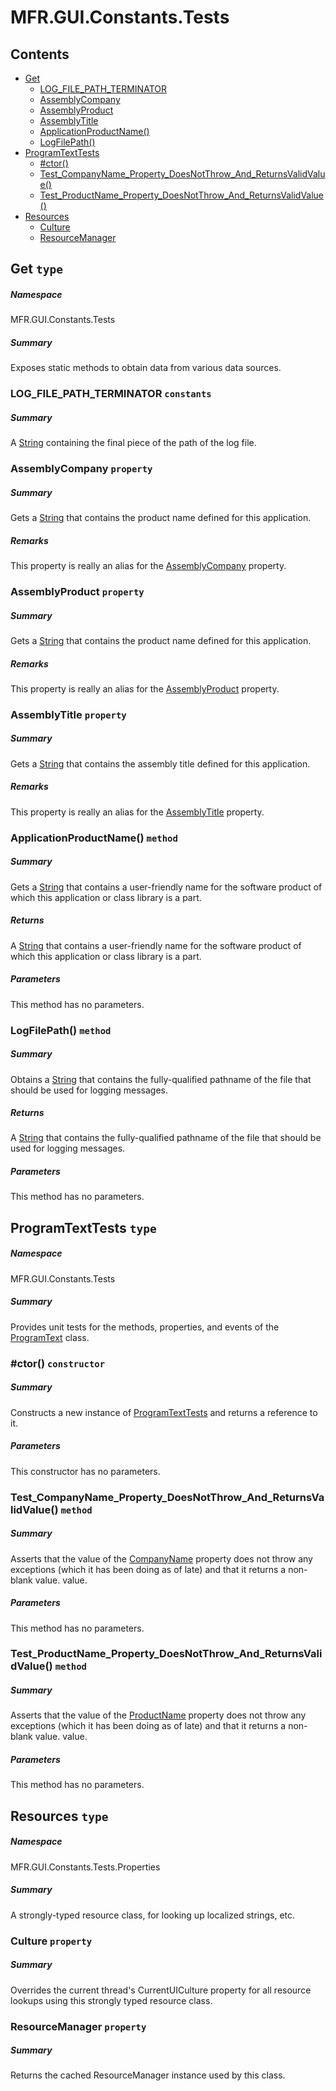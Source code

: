 <a name='assembly'></a>
# MFR.GUI.Constants.Tests

## Contents

- [Get](#T-MFR-GUI-Constants-Tests-Get 'MFR.GUI.Constants.Tests.Get')
  - [LOG_FILE_PATH_TERMINATOR](#F-MFR-GUI-Constants-Tests-Get-LOG_FILE_PATH_TERMINATOR 'MFR.GUI.Constants.Tests.Get.LOG_FILE_PATH_TERMINATOR')
  - [AssemblyCompany](#P-MFR-GUI-Constants-Tests-Get-AssemblyCompany 'MFR.GUI.Constants.Tests.Get.AssemblyCompany')
  - [AssemblyProduct](#P-MFR-GUI-Constants-Tests-Get-AssemblyProduct 'MFR.GUI.Constants.Tests.Get.AssemblyProduct')
  - [AssemblyTitle](#P-MFR-GUI-Constants-Tests-Get-AssemblyTitle 'MFR.GUI.Constants.Tests.Get.AssemblyTitle')
  - [ApplicationProductName()](#M-MFR-GUI-Constants-Tests-Get-ApplicationProductName 'MFR.GUI.Constants.Tests.Get.ApplicationProductName')
  - [LogFilePath()](#M-MFR-GUI-Constants-Tests-Get-LogFilePath 'MFR.GUI.Constants.Tests.Get.LogFilePath')
- [ProgramTextTests](#T-MFR-GUI-Constants-Tests-ProgramTextTests 'MFR.GUI.Constants.Tests.ProgramTextTests')
  - [#ctor()](#M-MFR-GUI-Constants-Tests-ProgramTextTests-#ctor 'MFR.GUI.Constants.Tests.ProgramTextTests.#ctor')
  - [Test_CompanyName_Property_DoesNotThrow_And_ReturnsValidValue()](#M-MFR-GUI-Constants-Tests-ProgramTextTests-Test_CompanyName_Property_DoesNotThrow_And_ReturnsValidValue 'MFR.GUI.Constants.Tests.ProgramTextTests.Test_CompanyName_Property_DoesNotThrow_And_ReturnsValidValue')
  - [Test_ProductName_Property_DoesNotThrow_And_ReturnsValidValue()](#M-MFR-GUI-Constants-Tests-ProgramTextTests-Test_ProductName_Property_DoesNotThrow_And_ReturnsValidValue 'MFR.GUI.Constants.Tests.ProgramTextTests.Test_ProductName_Property_DoesNotThrow_And_ReturnsValidValue')
- [Resources](#T-MFR-GUI-Constants-Tests-Properties-Resources 'MFR.GUI.Constants.Tests.Properties.Resources')
  - [Culture](#P-MFR-GUI-Constants-Tests-Properties-Resources-Culture 'MFR.GUI.Constants.Tests.Properties.Resources.Culture')
  - [ResourceManager](#P-MFR-GUI-Constants-Tests-Properties-Resources-ResourceManager 'MFR.GUI.Constants.Tests.Properties.Resources.ResourceManager')

<a name='T-MFR-GUI-Constants-Tests-Get'></a>
## Get `type`

##### Namespace

MFR.GUI.Constants.Tests

##### Summary

Exposes static methods to obtain data from various data sources.

<a name='F-MFR-GUI-Constants-Tests-Get-LOG_FILE_PATH_TERMINATOR'></a>
### LOG_FILE_PATH_TERMINATOR `constants`

##### Summary

A [String](http://msdn.microsoft.com/query/dev14.query?appId=Dev14IDEF1&l=EN-US&k=k:System.String 'System.String') containing the final piece of the path of the
log file.

<a name='P-MFR-GUI-Constants-Tests-Get-AssemblyCompany'></a>
### AssemblyCompany `property`

##### Summary

Gets a [String](http://msdn.microsoft.com/query/dev14.query?appId=Dev14IDEF1&l=EN-US&k=k:System.String 'System.String') that contains the product name defined
for this application.

##### Remarks

This property is really an alias for the
[AssemblyCompany](#P-AssemblyMetadata-AssemblyCompany 'AssemblyMetadata.AssemblyCompany') property.

<a name='P-MFR-GUI-Constants-Tests-Get-AssemblyProduct'></a>
### AssemblyProduct `property`

##### Summary

Gets a [String](http://msdn.microsoft.com/query/dev14.query?appId=Dev14IDEF1&l=EN-US&k=k:System.String 'System.String') that contains the product name defined
for this application.

##### Remarks

This property is really an alias for the
[AssemblyProduct](#P-AssemblyMetadata-AssemblyProduct 'AssemblyMetadata.AssemblyProduct') property.

<a name='P-MFR-GUI-Constants-Tests-Get-AssemblyTitle'></a>
### AssemblyTitle `property`

##### Summary

Gets a [String](http://msdn.microsoft.com/query/dev14.query?appId=Dev14IDEF1&l=EN-US&k=k:System.String 'System.String') that contains the assembly title defined
for this application.

##### Remarks

This property is really an alias for the
[AssemblyTitle](#P-AssemblyMetadata-AssemblyTitle 'AssemblyMetadata.AssemblyTitle') property.

<a name='M-MFR-GUI-Constants-Tests-Get-ApplicationProductName'></a>
### ApplicationProductName() `method`

##### Summary

Gets a [String](http://msdn.microsoft.com/query/dev14.query?appId=Dev14IDEF1&l=EN-US&k=k:System.String 'System.String') that contains a user-friendly name for
the software product of which this application or class library is a part.

##### Returns

A [String](http://msdn.microsoft.com/query/dev14.query?appId=Dev14IDEF1&l=EN-US&k=k:System.String 'System.String') that contains a user-friendly name
for the software product of which this application or class library is a part.

##### Parameters

This method has no parameters.

<a name='M-MFR-GUI-Constants-Tests-Get-LogFilePath'></a>
### LogFilePath() `method`

##### Summary

Obtains a [String](http://msdn.microsoft.com/query/dev14.query?appId=Dev14IDEF1&l=EN-US&k=k:System.String 'System.String') that contains the fully-qualified
pathname of the file that should be used for logging messages.

##### Returns

A [String](http://msdn.microsoft.com/query/dev14.query?appId=Dev14IDEF1&l=EN-US&k=k:System.String 'System.String') that contains the fully-qualified
pathname of the file that should be used for logging messages.

##### Parameters

This method has no parameters.

<a name='T-MFR-GUI-Constants-Tests-ProgramTextTests'></a>
## ProgramTextTests `type`

##### Namespace

MFR.GUI.Constants.Tests

##### Summary

Provides unit tests for the methods, properties, and events of the
[ProgramText](#T-MFR-GUI-Constants-ProgramText 'MFR.GUI.Constants.ProgramText') class.

<a name='M-MFR-GUI-Constants-Tests-ProgramTextTests-#ctor'></a>
### #ctor() `constructor`

##### Summary

Constructs a new instance of
[ProgramTextTests](#T-MFR-GUI-Constants-Tests-ProgramTextTests 'MFR.GUI.Constants.Tests.ProgramTextTests') and returns a
reference to it.

##### Parameters

This constructor has no parameters.

<a name='M-MFR-GUI-Constants-Tests-ProgramTextTests-Test_CompanyName_Property_DoesNotThrow_And_ReturnsValidValue'></a>
### Test_CompanyName_Property_DoesNotThrow_And_ReturnsValidValue() `method`

##### Summary

Asserts that the value of the
[CompanyName](#P-MFR-GUI-Constants-ProgramText-CompanyName 'MFR.GUI.Constants.ProgramText.CompanyName') property does not
throw any exceptions (which it has been doing as of late) and that it returns a
non-blank value.
value.

##### Parameters

This method has no parameters.

<a name='M-MFR-GUI-Constants-Tests-ProgramTextTests-Test_ProductName_Property_DoesNotThrow_And_ReturnsValidValue'></a>
### Test_ProductName_Property_DoesNotThrow_And_ReturnsValidValue() `method`

##### Summary

Asserts that the value of the
[ProductName](#P-MFR-GUI-Constants-ProgramText-ProductName 'MFR.GUI.Constants.ProgramText.ProductName') property does not
throw any exceptions (which it has been doing as of late) and that it returns a
non-blank value.
value.

##### Parameters

This method has no parameters.

<a name='T-MFR-GUI-Constants-Tests-Properties-Resources'></a>
## Resources `type`

##### Namespace

MFR.GUI.Constants.Tests.Properties

##### Summary

A strongly-typed resource class, for looking up localized strings, etc.

<a name='P-MFR-GUI-Constants-Tests-Properties-Resources-Culture'></a>
### Culture `property`

##### Summary

Overrides the current thread's CurrentUICulture property for all
  resource lookups using this strongly typed resource class.

<a name='P-MFR-GUI-Constants-Tests-Properties-Resources-ResourceManager'></a>
### ResourceManager `property`

##### Summary

Returns the cached ResourceManager instance used by this class.

